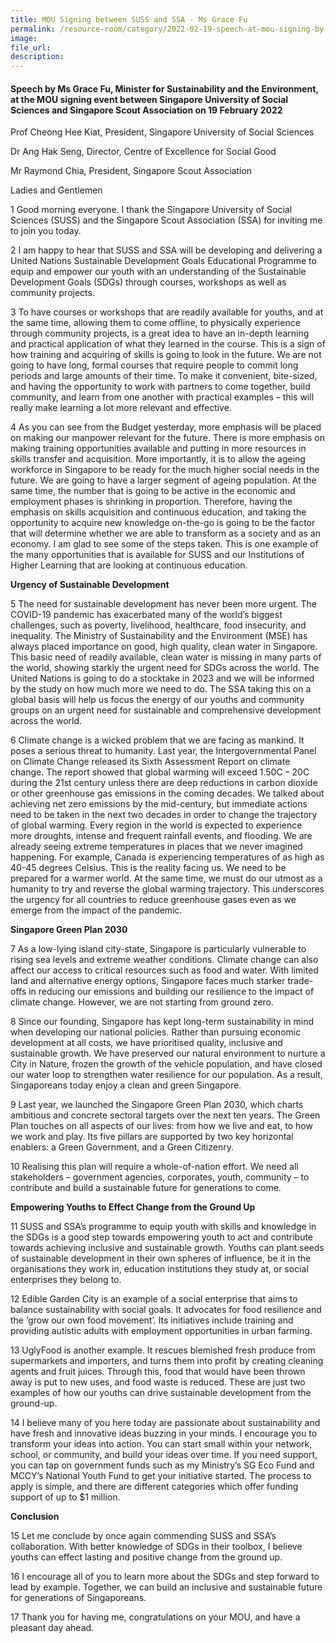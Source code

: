 ```yaml
---
title: MOU Signing between SUSS and SSA - Ms Grace Fu
permalink: /resource-room/category/2022-02-19-speech-at-mou-signing-by-suss-and-ssa/
image:
file_url:
description:
---
```


#### Speech by Ms Grace Fu, Minister for Sustainability and the Environment, at the MOU signing event between Singapore University of Social Sciences and Singapore Scout Association on 19 February 2022 

Prof Cheong Hee Kiat, President, Singapore University of Social Sciences  

Dr Ang Hak Seng, Director, Centre of Excellence for Social Good  

Mr Raymond Chia, President, Singapore Scout Association  

Ladies and Gentlemen  

1	Good morning everyone. I thank the Singapore University of Social Sciences (SUSS) and the Singapore Scout Association (SSA) for inviting me to join you today.      

2	I am happy to hear that SUSS and SSA will be developing and delivering a United Nations Sustainable Development Goals Educational Programme to equip and empower our youth with an understanding of the Sustainable Development Goals (SDGs) through courses, workshops as well as community projects.  

3 To have courses or workshops that are readily available for youths, and at the same time, allowing them to come offline, to physically experience through community projects, is a great idea to have an in-depth learning and practical application of what they learned in the course. This is a sign of how training and acquiring of skills is going to look in the future. We are not going to have long, formal courses that require people to commit long periods and large amounts of their time. To make it convenient, bite-sized, and having the opportunity to work with partners to come together, build community, and learn from one another with practical examples – this will really make learning a lot more relevant and effective.  

4 As you can see from the Budget yesterday, more emphasis will be placed on making our manpower relevant for the future. There is more emphasis on making training opportunities available and putting in more resources in skills transfer and acquisition. More importantly, it is to allow the ageing workforce in Singapore to be ready for the much higher social needs in the future. We are going to have a larger segment of ageing population. At the same time, the number that is going to be active in the economic and employment phases is shrinking in proportion. Therefore, having the emphasis on skills acquisition and continuous education, and taking the opportunity to acquire new knowledge on-the-go is going to be the factor that will determine whether we are able to transform as a society and as an economy. I am glad to see some of the steps taken. This is one example of the many opportunities that is available for SUSS and our Institutions of Higher Learning that are looking at continuous education. 

**Urgency of Sustainable Development**   

5	The need for sustainable development has never been more urgent. The COVID-19 pandemic has exacerbated many of the world’s biggest challenges, such as poverty, livelihood, healthcare, food insecurity, and inequality. The Ministry of Sustainability and the Environment (MSE) has always placed importance on good, high quality, clean water in Singapore. This basic need of readily available, clean water is missing in many parts of the world, showing starkly the urgent need for SDGs across the world. The United Nations is going to do a stocktake in 2023 and we will be informed by the study on how much more we need to do. The SSA taking this on a global basis will help us focus the energy of our youths and community groups on an urgent need for sustainable and comprehensive development across the world.   

6	Climate change is a wicked problem that we are facing as mankind. It poses a serious threat to humanity. Last year, the Intergovernmental Panel on Climate Change released its Sixth Assessment Report on climate change. The report showed that global warming will exceed 1.50C – 20C during the 21st century unless there are deep reductions in carbon dioxide or other greenhouse gas emissions in the coming decades. We talked about achieving net zero emissions by the mid-century, but immediate actions need to be taken in the next two decades in order to change the trajectory of global warming. Every region in the world is expected to experience more droughts, intense and frequent rainfall events, and flooding. We are already seeing extreme temperatures in places that we never imagined happening. For example, Canada is experiencing temperatures of as high as 40-45 degrees Celsius. This is the reality facing us. We need to be prepared for a warmer world. At the same time, we must do our utmost as a humanity to try and reverse the global warming trajectory. This underscores the urgency for all countries to reduce greenhouse gases even as we emerge from the impact of the pandemic.

**Singapore Green Plan 2030**  

7	As a low-lying island city-state, Singapore is particularly vulnerable to rising sea levels and extreme weather conditions. Climate change can also affect our access to critical resources such as food and water. With limited land and alternative energy options, Singapore faces much starker trade-offs in reducing our emissions and building our resilience to the impact of climate change. However, we are not starting from ground zero.

8	Since our founding, Singapore has kept long-term sustainability in mind when developing our national policies. Rather than pursuing economic development at all costs, we have prioritised quality, inclusive and sustainable growth. We have preserved our natural environment to nurture a City in Nature, frozen the growth of the vehicle population, and have closed our water loop to strengthen water resilience for our population. As a result, Singaporeans today enjoy a clean and green Singapore. 

9	Last year, we launched the Singapore Green Plan 2030, which charts ambitious and concrete sectoral targets over the next ten years. The Green Plan touches on all aspects of our lives: from how we live and eat, to how we work and play. Its five pillars are supported by two key horizontal enablers: a Green Government, and a Green Citizenry.  

10 Realising this plan will require a whole-of-nation effort. We need all stakeholders – government agencies, corporates, youth, community – to contribute and build a sustainable future for generations to come.  

**Empowering Youths to Effect Change from the Ground Up**  

11 SUSS and SSA’s programme to equip youth with skills and knowledge in the SDGs is a good step towards empowering youth to act and contribute towards achieving inclusive and sustainable growth. Youths can plant seeds of sustainable development in their own spheres of influence, be it in the organisations they work in, education institutions they study at, or social enterprises they belong to. 

12 Edible Garden City is an example of a social enterprise that aims to balance sustainability with social goals. It advocates for food resilience and the ‘grow our own food movement’. Its initiatives include training and providing autistic adults with employment opportunities in urban farming.  

13	UglyFood is another example. It rescues blemished fresh produce from supermarkets and importers, and turns them into profit by creating cleaning agents and fruit juices. Through this, food that would have been thrown away is put to new uses, and food waste is reduced. These are just two examples of how our youths can drive sustainable development from the ground-up.

14	I believe many of you here today are passionate about sustainability and have fresh and innovative ideas buzzing in your minds. I encourage you to transform your ideas into action. You can start small within your network, school, or community, and build your ideas over time. If you need support, you can tap on government funds such as my Ministry’s SG Eco Fund and MCCY’s National Youth Fund to get your initiative started. The process to apply is simple, and there are different categories which offer funding support of up to $1 million. 
 
**Conclusion**  

15	Let me conclude by once again commending SUSS and SSA’s collaboration. With better knowledge of SDGs in their toolbox, I believe youths can effect lasting and positive change from the ground up.

16	I encourage all of you to learn more about the SDGs and step forward to lead by example. Together, we can build an inclusive and sustainable future for generations of Singaporeans. 

17	Thank you for having me, congratulations on your MOU, and have a pleasant day ahead. 
